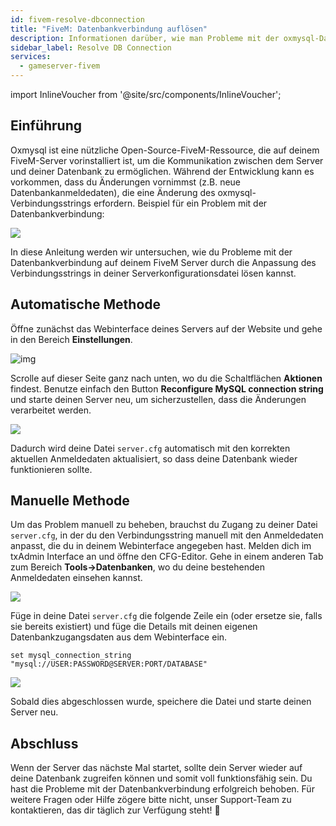 ```yaml
---
id: fivem-resolve-dbconnection
title: "FiveM: Datenbankverbindung auflösen"
description: Informationen darüber, wie man Probleme mit der oxmysql-Datenbankverbindung auf einem FiveM von ZAP-Hosting behebt - ZAP-Hosting.com Dokumentation
sidebar_label: Resolve DB Connection
services:
  - gameserver-fivem
---
```


import InlineVoucher from '@site/src/components/InlineVoucher';

## Einführung

Oxmysql ist eine nützliche Open-Source-FiveM-Ressource, die auf deinem FiveM-Server vorinstalliert ist, um die Kommunikation zwischen dem Server und deiner Datenbank zu ermöglichen. Während der Entwicklung kann es vorkommen, dass du Änderungen vornimmst (z.B. neue Datenbankanmeldedaten), die eine Änderung des oxmysql-Verbindungsstrings erfordern. Beispiel für ein Problem mit der Datenbankverbindung:

![](https://screensaver01.zap-hosting.com/index.php/s/G5zACEEErfP4EHG/preview)

In diese Anleitung werden wir untersuchen, wie du Probleme mit der Datenbankverbindung auf deinem FiveM Server durch die Anpassung des Verbindungsstrings in deiner Serverkonfigurationsdatei lösen kannst.

<InlineVoucher />

## Automatische Methode

Öffne zunächst das Webinterface deines Servers auf der Website und gehe in den Bereich **Einstellungen**.

![img](https://screensaver01.zap-hosting.com/index.php/s/JDat2JBPe2ddQ4w/download)

Scrolle auf dieser Seite ganz nach unten, wo du die Schaltflächen **Aktionen** findest. Benutze einfach den Button **Reconfigure MySQL connection string** und starte deinen Server neu, um sicherzustellen, dass die Änderungen verarbeitet werden.

![](https://screensaver01.zap-hosting.com/index.php/s/eZoSBJcbCr7422K/preview)

Dadurch wird deine Datei `server.cfg` automatisch mit den korrekten aktuellen Anmeldedaten aktualisiert, so dass deine Datenbank wieder funktionieren sollte.

## Manuelle Methode

Um das Problem manuell zu beheben, brauchst du Zugang zu deiner Datei `server.cfg`, in der du den Verbindungsstring manuell mit den Anmeldedaten anpasst, die du in deinem Webinterface angegeben hast. Melden dich im txAdmin Interface an und öffne den CFG-Editor. Gehe in einem anderen Tab zum Bereich **Tools->Datenbanken**, wo du deine bestehenden Anmeldedaten einsehen kannst.

![](https://screensaver01.zap-hosting.com/index.php/s/TyBqiixBS5wd6bP/preview)

Füge in deine Datei `server.cfg` die folgende Zeile ein (oder  ersetze sie, falls sie bereits existiert) und füge die Details mit deinen eigenen Datenbankzugangsdaten aus dem Webinterface ein.

```
set mysql_connection_string "mysql://USER:PASSWORD@SERVER:PORT/DATABASE"
```

![](https://screensaver01.zap-hosting.com/index.php/s/sf9sMJoZyJttHBE/preview)

Sobald dies abgeschlossen wurde, speichere die Datei und starte deinen Server neu.



## Abschluss

Wenn der Server das nächste Mal startet, sollte dein Server wieder auf deine Datenbank zugreifen können und somit voll funktionsfähig sein. Du hast die Probleme mit der Datenbankverbindung erfolgreich behoben. Für weitere Fragen oder Hilfe zögere bitte nicht, unser Support-Team zu kontaktieren, das dir täglich zur Verfügung steht! 🙂
